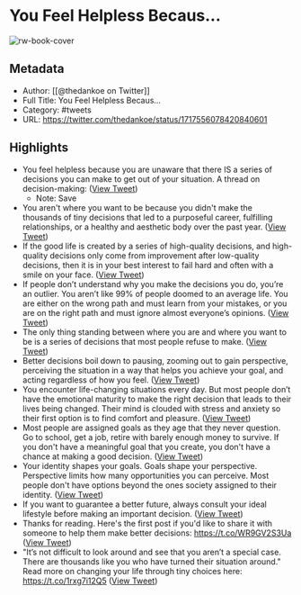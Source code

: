 # You Feel Helpless Becaus...

![rw-book-cover](https://pbs.twimg.com/profile_images/1541397947472121857/byZNofWW.jpg)

## Metadata
- Author: [[@thedankoe on Twitter]]
- Full Title: You Feel Helpless Becaus...
- Category: #tweets
- URL: https://twitter.com/thedankoe/status/1717556078420840601

## Highlights
- You feel helpless because you are unaware that there IS a series of decisions you can make to get out of your situation.
  A thread on decision-making: ([View Tweet](https://twitter.com/thedankoe/status/1717556078420840601))
    - Note: Save
- You aren't where you want to be because you didn't make the thousands of tiny decisions that led to a purposeful career, fulfilling relationships, or a healthy and aesthetic body over the past year. ([View Tweet](https://twitter.com/thedankoe/status/1717556081973502285))
- If the good life is created by a series of high-quality decisions, and high-quality decisions only come from improvement after low-quality decisions, then it is in your best interest to fail hard and often with a smile on your face. ([View Tweet](https://twitter.com/thedankoe/status/1717556085177950541))
- If people don’t understand why you make the decisions you do, you’re an outlier. You aren’t like 99% of people doomed to an average life. You are either on the wrong path and must learn from your mistakes, or you are on the right path and must ignore almost everyone’s opinions. ([View Tweet](https://twitter.com/thedankoe/status/1717556088319426730))
- The only thing standing between where you are and where you want to be is a series of decisions that most people refuse to make. ([View Tweet](https://twitter.com/thedankoe/status/1717556091507048742))
- Better decisions boil down to pausing, zooming out to gain perspective, perceiving the situation in a way that helps you achieve your goal, and acting regardless of how you feel. ([View Tweet](https://twitter.com/thedankoe/status/1717556094518661233))
- You encounter life-changing situations every day. But most people don’t have the emotional maturity to make the right decision that leads to their lives being changed. Their mind is clouded with stress and anxiety so their first option is to find comfort and pleasure. ([View Tweet](https://twitter.com/thedankoe/status/1717556097727246782))
- Most people are assigned goals as they age that they never question. Go to school, get a job, retire with barely enough money to survive. If you don't have a meaningful goal that you create, you don't have a chance at making a good decision. ([View Tweet](https://twitter.com/thedankoe/status/1717556100826800501))
- Your identity shapes your goals. Goals shape your perspective. Perspective limits how many opportunities you can perceive. Most people don't have options beyond the ones society assigned to their identity. ([View Tweet](https://twitter.com/thedankoe/status/1717556103842541672))
- If you want to guarantee a better future, always consult your ideal lifestyle before making an important decision. ([View Tweet](https://twitter.com/thedankoe/status/1717556106933735902))
- Thanks for reading. Here's the first post if you'd like to share it with someone to help them make better decisions:
  https://t.co/WR9GV2S3Ua ([View Tweet](https://twitter.com/thedankoe/status/1717556110758928761))
- "It’s not difficult to look around and see that you aren’t a special case. There are thousands like you who have turned their situation around."
  Read more on changing your life through tiny choices here:
  https://t.co/1rxg7i12Q5 ([View Tweet](https://twitter.com/thedankoe/status/1717559710117749184))
